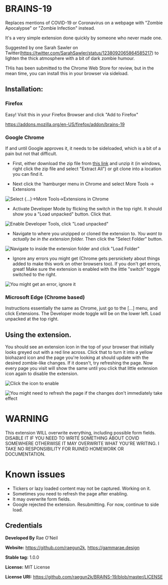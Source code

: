 # BRAINS-19

Replaces mentions of COVID-19 or Coronavirus on a webpage with "Zombie Apocalypse" or "Zombie Infection" instead.

It's a very simple extension done quickly by someone who never made one. 

Suggested by one Sarah Sawler on Twitter(https://twitter.com/SarahSawler/status/1238092065864585217) to lighten
the thick atmosphere with a bit of dark zombie humour.

THis has been submitted to the Chrome Web Store for review, but in the mean time, you can install this in your browser via sideload.
 
## Installation: 

### Firefox

Easy! Visit this in your Firefox Browser and click "Add to Firefox"

https://addons.mozilla.org/en-US/firefox/addon/brains-19

### Google Chrome

If and until Google approves it, it needs to be sideloaded, which is a bit of a pain but not that difficult.

 * First, either download the zip file from [this link](https://github.com/raegun2k/BRAINS-19/archive/master.zip) and unzip it (in windows, right click the zip file and select "Extract All")  or git clone into a location you can find it.


 * Next click the 'hamburger menu in Chrome and select More Tools -> Extensions

![Select {...}->More Tools->Extensions in Chrome](Docs/Images/sideload_step1.png)


 * Activate Developer Mode by flicking the switch in the top right. It should show you a "Load unpacked" button. Click that.

![Enable Developer Tools, click "Load unpacked"](Docs/Images/sideload_step2.png)

 * Navigate to where you unzipped or cloned the extension to. *You want to actually be in the extension folder.* Then click the "Select Folder" button.

![Navigate to inside the extension folder and click "Load Folder"](Docs/Images/sideload_step3.png)
 
 * Ignore any errors you might get (Chrome gets persnickety about things added to make this work on other browsers too). If you don't get errors, great! Make sure the extension is enabled with the little "switch" toggle switched to the right.

![You might get an error, ignore it](Docs/Images/sideload_step4.png)
 
### Microsoft Edge (Chrome based)

Instructions essentially the same as Chrome, just go to the [...] menu, and click Extensions. The Developer mode toggle will be on the lower left. Load unpacked at the top right. 

## Using the extension. 
 
 You should see an extension icon in the top of your browser that initially looks greyed out with a red line across. Click that to turn it into a yellow biohazard icon and the page you're looking at should update with the desired zombie-like changes. If it doesn't, try refreshing the page. Now every page you visit will show the same until you click that little extension icon again to disable the extension.

![Click the icon to enable](Docs/Images/sideload_step6.png)

![You might need to refresh the page if the changes don't immediately take effect](Docs/Images/sideload_step7.png)
 
 
 # WARNING
 
 This extension WILL overwrite everything, including possible form fields. DISABLE IT IF YOU NEED TO WRITE SOMETHING ABOUT COVID SOMEWHERE OTHERWISE IT MAY OVERWRITE WHAT YOU'RE WRITING. I TAKE NO RESPONSIBILITY FOR RUINED HOMEWORK OR DOCUMENTATION.

# Known issues

 * Tickers or lazy loaded content may not be captured. Working on it.
 * Sometimes you need to refresh the page after enabling.
 * It may overwrite form fields.
 * Google rejected the extension. Resubmitting. For now, continue to side load.

## Credentials ##

**Developed By**       Rae O'Neil

**Website:**           https://github.com/raegun2k, https://gammarae.design

**Stable tag:**        1.0.0  

**License:**           MIT License 

**License URI:**       https://github.com/raegun2k/BRAINS-19/blob/master/LICENSE
